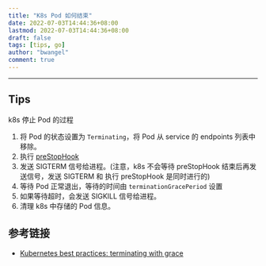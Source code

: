 ```yaml
---
title: "K8s Pod 如何结束"
date: 2022-07-03T14:44:36+08:00
lastmod: 2022-07-03T14:44:36+08:00
draft: false
tags: [tips, go]
author: "bwangel"
comment: true
---
```


<!--more-->

---

## Tips

k8s 停止 Pod 的过程

1. 将 Pod 的状态设置为 `Terminating`，将 Pod 从 service 的 endpoints 列表中移除。
2. 执行 [preStopHook](https://kubernetes.io/docs/concepts/containers/container-lifecycle-hooks/#hook-details)
3. 发送 SIGTERM 信号给进程。(注意，k8s 不会等待 preStopHook 结束后再发送信号，发送 SIGTERM 和 执行 preStopHook 是同时进行的)
4. 等待 Pod 正常退出，等待的时间由 `terminationGracePeriod` 设置
5. 如果等待超时，会发送 SIGKILL 信号给进程。
6. 清理 k8s 中存储的 Pod 信息。

## 参考链接

- [Kubernetes best practices: terminating with grace](https://cloud.google.com/blog/products/containers-kubernetes/kubernetes-best-practices-terminating-with-grace)
